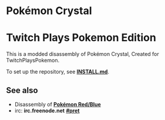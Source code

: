 # Pokémon Crystal
# Twitch Plays Pokemon Edition

This is a modded disassembly of Pokémon Crystal, Created for  TwitchPlaysPokemon.

To set up the repository, see [**INSTALL.md**](INSTALL.md).


## See also

* Disassembly of [**Pokémon Red/Blue**][pokered]
* irc: **irc.freenode.net** [**#pret**][irc]

[pokered]: https://github.com/iimarckus/pokered
[irc]: https://kiwiirc.com/client/irc.freenode.net/?#pret
